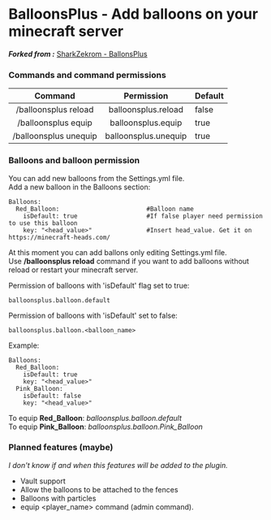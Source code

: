 # BalloonsPlus - Add balloons on your minecraft server
***Forked from :*** [SharkZekrom - BallonsPlus](https://github.com/SharkZekrom/BallonsPlus)

### Commands and command permissions

|        Command        |      Permission      | Default |
|:---------------------:|:--------------------:|---------|
| /balloonsplus reload  | balloonsplus.reload  | false   |
|  /balloonsplus equip  |  balloonsplus.equip  | true    |
| /balloonsplus unequip | balloonsplus.unequip | true    |

### Balloons and balloon permission
You can add new balloons from the Settings.yml file. <br>
Add a new balloon in the Balloons section:

```
Balloons:
  Red_Balloon:                        #Balloon name
    isDefault: true                   #If false player need permission to use this balloon
    key: "<head_value>"               #Insert head_value. Get it on https://minecraft-heads.com/
```
At this moment you can add ballons only editing Settings.yml file.<br>
Use **/balloonsplus reload** command if you want to add balloons without reload 
or restart your minecraft server.

Permission of balloons with 'isDefault' flag set to true:
```
balloonsplus.balloon.default
```
Permission of balloons with 'isDefault' set to false:
```
balloonsplus.balloon.<balloon_name>
```
Example:
```
Balloons:
  Red_Balloon:
    isDefault: true
    key: "<head_value>"
  Pink_Balloon:
    isDefault: false
    key: "<head_value>"
```

To equip **Red_Balloon**: _balloonsplus.balloon.default_ <br>
To equip **Pink_Balloon**: _balloonsplus.balloon.Pink_Balloon_

### Planned features (maybe)
*I don't know if and when this features will be added to the plugin.*
- Vault support
- Allow the balloons to be attached to the fences
- Balloons with particles
- equip <player_name> command (admin command).